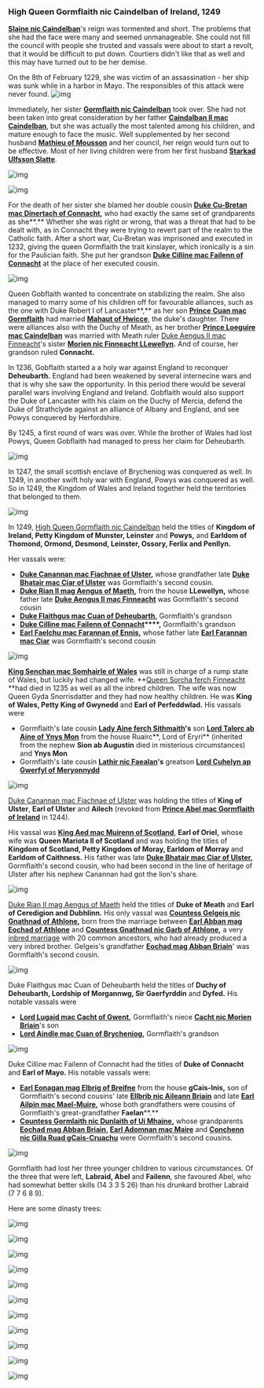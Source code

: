 ### High Queen Gormflaith nic Caindelban of Ireland, 1249

**[Slaine nic Caindelban](../p/slaine_nic_caindelban_1212.md)**'s reign was tormented and short. The problems that she had the face were many and seemed unmanageable. She could not fill the council with people she trusted and vassals were about to start a revolt, that it would be difficult to put down. Courtiers didn't like that as well and this may have turned out to be her demise.

On the 8th of February 1229, she was victim of an assassination - her ship was sunk while in a harbor in Mayo. The responsibles of this attack were never found. 
![img](14-Queen-Gobflaith-1249/death1.JPG)

Immediately, her sister **[Gormflaith nic Caindelban](../p/gormflaith_nic_caindelban_1171.md)** took over. She had not been taken into great consideration by her father **[Caindalban II mac Caindelban](../p/caindalban_ii_mac_caindalban.md)**, but she was actually the most talented among his children, and mature enough to face the music. Well supplemented by her second husband **[Mathieu of Mousson](../p/mathieu_de_mousson_1187.md)** and her council, her reign would turn out to be effective. Most of her living children were from her first husband **[Starkad Ulfsson Slatte](../p/starkad_ulfsson_1170.md)**.

![img](14-Queen-Gobflaith-1249/queen1.jpg)

![img](14-Queen-Gobflaith-1249/king1.jpg)

For the death of her sister she blamed her double cousin **[Duke Cu-Bretan mac Dinertach of Connacht](cu-bretan_mac_dinertach_1161.md),** who had exactly the same set of grandparents as she**.** Whether she was right or wrong, that was a threat that had to be dealt with, as in Connacht they were trying to revert part of the realm to the Catholic faith. After a short war, Cu-Bretan was imprisoned and executed in 1232, giving the queen Gormflaith the trait kinslayer, which ironically is a sin for the Paulician faith. She put her grandson **[Duke Cilline mac Failenn of Connacht](https://drive.google.com/file/d/1g5tDw_xM4b0xl65cfhkVyf94aeFAc2NO/view?usp=sharing)** at the place of her executed cousin.

![img](14-Queen-Gobflaith-1249/map2.jpg)

Queen Gobflaith wanted to concentrate on stabilizing the realm. She also managed to marry some of his children off for favourable alliances, such as the one with Duke Robert I of Lancaster**,** as her son [**Prince** ](https://drive.google.com/file/d/1jGaCtZ2hynlKxUSV4fwaz96R5to8Kos4/view?usp=sharing)**[Cuan mac Gormflaith](https://drive.google.com/file/d/1jGaCtZ2hynlKxUSV4fwaz96R5to8Kos4/view?usp=sharing)** had married [**Mahaut of Hwicce**,](https://drive.google.com/file/d/1o8tEfDe4Z_ZXgWfriwh7yzWoMeIxUIpI/view?usp=sharing) the duke's daughter. There were alliances also with the Duchy of Meath, as her brother **[Prince Loeguire mac Caindelban](https://drive.google.com/file/d/1Tyi_75sY1YGSpGD1YsbHH4UHeREen9fM/view?usp=sharing)** was married with Meath ruler [Duke Aengus II mac Finneacht](https://drive.google.com/file/d/1e9q6aAzQXoN7qmvKX9evkZBHlz7_lBXk/view?usp=sharing)'s sister **[Morien nic Finneacht LLewellyn](https://drive.google.com/file/d/1fnXu0l6N7OXeLDeMLXrsLvty6xbhFD3b/view?usp=sharing).** And of course, her grandson ruled **Connacht.**

In 1236, Gobflaith started a a holy war against England to reconquer **Deheubarth.** England had been weakened by several internecine wars and that is why she saw the opportunity. In this period there would be several parallel wars involving England and Ireland. Gobflaith would also support the Duke of Lancaster with his claim on the Duchy of Mercia, defend the Duke of Strathclyde against an alliance of Albany and England, and see Powys conquered by Herfordshire.

By 1245, a first round of wars was over. While the brother of Wales had lost Powys, Queen Gobflaith had managed to press her claim for Deheubarth.

![img](14-Queen-Gobflaith-1249/map3.jpg)

In 1247, the small scottish enclave of Brycheniog was conquered as well. In 1249, in another swift holy war with England, Powys was conquered as well. So in 1249, the Kingdom of Wales and Ireland together held the territories that belonged to them.

![img](14-Queen-Gobflaith-1249/map4.jpg)

In 1249, [High Queen Gormflaith nic Caindelban](https://drive.google.com/file/d/172I0JI7bIzSrP2d-pUrWyVCq7TOrnJz6/view?usp=sharing) held the titles of **Kingdom of Ireland, Petty Kingdom of Munster, Leinster** and **Powys,** and **Earldom of Thomond, Ormond, Desmond, Leinster, Ossory, Ferlix and Penllyn.**

Her vassals were:

- **[Duke Canannan mac Fiachnae of Ulster](https://drive.google.com/file/d/1PBZlinhuTIIuisZh22OnUrwDg3EXzRvW/view?usp=sharing),** whose grandfather late **[Duke Bhatair mac Ciar of Ulster](https://drive.google.com/file/d/1JOssOALdJIfD3mPeSR7UOeMhVcYiOOK3/view?usp=sharing)** was Gormflaith's second cousin.
- **[Duke Rian II mag Aengus of Maeth](https://drive.google.com/file/d/11fiACKciVJ824ZO12O1KgGmItI0Pl1pJ/view?usp=sharing),** from the house **LLewellyn,** whose father late **[Duke Aengus II mac Finneacht](https://drive.google.com/file/d/1e9q6aAzQXoN7qmvKX9evkZBHlz7_lBXk/view?usp=sharing)** was Gormflaith's second cousin 
- **[Duke Flaithgus mac Cuan of Deheubarth](https://drive.google.com/file/d/1XybeSFM9xtahYVPH2qQvn0844huGBJMM/view?usp=sharing),** Gormflaith's grandson
- **[Duke Cilline mac Failenn of Connacht](https://drive.google.com/file/d/1g5tDw_xM4b0xl65cfhkVyf94aeFAc2NO/view?usp=sharing)****,** Gormflaith's grandson
- **[Earl Faelchu mac Farannan of Ennis](https://drive.google.com/file/d/1Po69nnAOD1_DTDa5bT1NHSm45CU-8q4U/view?usp=sharing),** whose father late **[Earl Farannan mac Ciar](https://drive.google.com/file/d/1IURSTxAaf9BqWZlS_E0P1_qY-1Ml7rGZ/view?usp=sharing)** was Gormflaith's second cousin 

![img](14-Queen-Gobflaith-1249/map5.jpg)

**[King Senchan mac Somhairle of Wales](https://drive.google.com/file/d/15My05tZc73OZLLKh9KFUnZSJh82XZLs3/view?usp=sharing)** was still in charge of a rump state of Wales, but luckily had changed wife. **[Queen Sorcha ferch Finneacht ](https://drive.google.com/file/d/1Ya5zAit9OGE6RLTIpd93zQakCx4Z1yv5/view?usp=sharing)**had died in 1235 as well as all the inbred children. The wife was now Queen Gyda Snorrisdatter and they had now healthy children. He was **King of Wales, Petty King of Gwynedd** and **Earl of Perfeddwlad.** His vassals were
- Gormflaith's late cousin **[Lady Aine ferch Sithmaith](https://drive.google.com/file/d/1VZfz32SithW8yaBqGGOFo5BLrJVjyBlt/view?usp=sharing)'s** son **[Lord Talorc ab Aine of Ynys Mon](https://drive.google.com/file/d/1rWbokSmwEQuLaouEFVbPWa9SpNu90VI6/view?usp=sharing)** from the house Ruairc**, Lord of Eryri** (inherited from the nephew **Sion ab Augustin** died in misterious circumstances) and **Ynys Mon**
- Gormflaith's late cousin **[Lathir nic Faealan](https://drive.google.com/file/d/1GaMrW-GKOsKKgyEL5X9HEHMS2e3S2_I-/view?usp=sharing)'s** greatson **[Lord Cuhelyn ap Gwerfyl of Meryonnydd](https://drive.google.com/file/d/1J_E3Qq0CtVtDbzPq0yfrHZFg86q8W7Dj/view?usp=sharing)**

![img](14-Queen-Gobflaith-1249/map6.jpg)

[Duke Canannan mac Fiachnae of Ulster](https://drive.google.com/file/d/1PBZlinhuTIIuisZh22OnUrwDg3EXzRvW/view?usp=sharing) was holding the titles of **King of Ulster**, **Earl of Ulster** and **Ailech** (revoked from **[Prince Abel mac Gormflaith of Ireland](https://drive.google.com/file/d/1HuynI7sPLFhrs8ZeZbsKIiBPj7cplQgv/view?usp=sharing)** in 1244). 

His vassal was **[King Aed mac Muirenn of Scotland](https://drive.google.com/file/d/15ocOLNT53j3mLXVlVf9diYDdLTe4bRWf/view?usp=sharing)**, **Earl of Oriel,** whose wife was **Queen Mariota II of Scotland** and was holding the titles of **Kingdom of Scotland, Petty Kingdom of Moray, Earldom of Morray** and **Earldom of Caithness.** His father was late **[Duke Bhatair mac Ciar of Ulster](https://drive.google.com/file/d/1JOssOALdJIfD3mPeSR7UOeMhVcYiOOK3/view?usp=sharing),** Gormflaith's second cousin, who had been second in the line of heritage of Ulster after his nephew Canannan had got the lion's share.

![img](14-Queen-Gobflaith-1249/map8.jpg)

[Duke Rian II mag Aengus of Maeth](https://drive.google.com/file/d/11fiACKciVJ824ZO12O1KgGmItI0Pl1pJ/view?usp=sharing) held the titles of **Duke of Meath** and **Earl of Ceredigion and Dubhlinn.** His only vassal was **[Countess Gelgeis nic Gnathnad of Athlone](https://drive.google.com/file/d/136RhCgdi5VC4iOUdL079GIUgP8yV_QhQ/view?usp=sharing),** born from the marriage between **[Earl Abban mag Eochad of Athlone](https://drive.google.com/file/d/1pTKoA4mNhZm7Oze4MzV688hotECAkx4r/view?usp=sharing)** and **[Countess Gnathnad nic Garb of Athlone](https://drive.google.com/file/d/1Iiq8WQdQX8CopJOxd1GK9Rh7AkOX4thq/view?usp=sharing),** a very [inbred marriage](https://drive.google.com/file/d/1Z-jA0pGaKnSorsTJ71tgqQCbmS4y_xhz/view?usp=sharing) with 20 common ancestors, who had already produced a very inbred brother. Gelgeis's grandfather **[Eochad mag Abban Briain](https://drive.google.com/file/d/1FEShTuR67K1dMky61gZfbfG1_suG-7Ez/view?usp=sharing)**' was Gormflaith's second cousin.

![img](14-Queen-Gobflaith-1249/map9.jpg)

Duke Flaithgus mac Cuan of Deheubarth held the titles of **Duchy of Deheubarth, Lordship of Morgannwg, Sir Gaerfyrddin** and **Dyfed.** His notable vassals were 

- **[Lord Lugaid mac Cacht of Gwent](https://drive.google.com/file/d/1rCPfBFcF-bWmLuYzzIlSwupRfO7L0h6g/view?usp=sharing),** Gormflaith's niece [**Cacht nic Morien Briain**](https://drive.google.com/file/d/11cKgrocuVhdtmQebpxwOg5HFeb6avLVA/view?usp=sharing)'s son
- **[Lord Aindle mac Cuan of Brycheniog](https://drive.google.com/file/d/1ZL4eoseuVqbbHfo9-9W7UoHR8axBzy1d/view?usp=sharing),** Gormflaith's grandson

![img](14-Queen-Gobflaith-1249/map10.jpg)

Duke Cilline mac Failenn of Connacht had the titles of **Duke of Connacht** and **Earl of Mayo.** His notable vassals were:

-  **[Earl Eonagan mag Elbrig of Breifne](https://drive.google.com/file/d/1E-W1hJhI_BnEa2xh40uUQAfxpDDVBzY0/view?usp=sharing)** from the house **gCais-Inis,** son of Gormflaith's second cousins' late **[Ellbrib nic Aileann Briain](https://drive.google.com/file/d/1Z7HcJg5O9_npQcoZcs1Krpu6HA7K4Wx8/view?usp=sharing)** and late **[Earl Ailpin mac Mael-Muire](https://drive.google.com/file/d/1gBZ3IudhuzW7pUluXllOsZZxbtFFXOej/view?usp=sharing),** whose both grandfathers were cousins of Gormflaith's great-grandfather **Faelan****.** 
- **[Countess Gormlaith nic Dunlaith of Ui Mhaine](https://drive.google.com/file/d/19rY1aoNXglCF6li2asNSuElQL7JBasDo/view?usp=sharing),** whose grandparents [**Eochad mag Abban Briain**,](https://drive.google.com/file/d/1FEShTuR67K1dMky61gZfbfG1_suG-7Ez/view?usp=sharing) [**Earl Adomnan mac Maire**](https://drive.google.com/file/d/1mleQ0G7lTwzQ68IrBZc6ObucYDfS0Sax/view?usp=sharing) and [**Conchenn nic Gilla Ruad gCais-Cruachu**](https://drive.google.com/file/d/1DxfyUsdvH8ka7hHn-tjUd5ynYBS8GMKo/view?usp=sharing) were Gormflaith's second cousins.

![img](14-Queen-Gobflaith-1249/map11.jpg)

Gormflaith had lost her three younger children to various circumstances. Of the three that were left, **Labraid, Abel** and **Failenn**, she favoured Abel, who had somewhat better skills (14 3 3 5 26) than his drunkard brother Labraid (7 7 6 8 9).

Here are some dinasty trees:

![img](14-Queen-Gobflaith-1249/20210429003747_1.jpg)

![img](14-Queen-Gobflaith-1249/20210429003734_1.jpg)

![img](14-Queen-Gobflaith-1249/20210429003652_1.jpg)

![img](14-Queen-Gobflaith-1249/20210429003612_1.jpg)

![img](14-Queen-Gobflaith-1249/20210429004039_1.jpg)

![img](14-Queen-Gobflaith-1249/20210429004331_1.jpg)

![img](14-Queen-Gobflaith-1249/20210429004421_1.jpg)

![img](14-Queen-Gobflaith-1249/20210429004457_1.jpg)

![img](14-Queen-Gobflaith-1249/20210429004522_1.jpg)

![img](14-Queen-Gobflaith-1249/20210429004723_1.jpg)

![img](14-Queen-Gobflaith-1249/20210429004734_1.jpg)